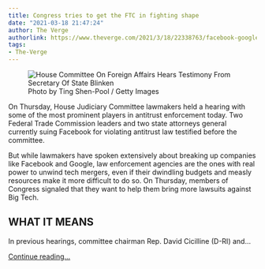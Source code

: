 ```yaml
---
title: Congress tries to get the FTC in fighting shape
date: "2021-03-18 21:47:24"
author: The Verge
authorlink: https://www.theverge.com/2021/3/18/22338763/facebook-google-antitrust-cicilline-ftc-slaughter-monopoly
tags:
- The-Verge
---
```

<figure>
      <img alt="House Committee On Foreign Affairs Hears Testimony From Secretary Of State Blinken" src="https://cdn.vox-cdn.com/thumbor/RVm45MMGxw_8xcTNHNFRjg4D8Co=/0x0:6691x4461/1310x873/cdn.vox-cdn.com/uploads/chorus_image/image/68990209/1231636131.0.jpg" />
        <figcaption>Photo by Ting Shen-Pool / Getty Images</figcaption>
    </figure>

  <p id="6M2sh0">On Thursday, House Judiciary Committee lawmakers held a hearing with some of the most prominent players in antitrust enforcement today. Two Federal Trade Commission leaders and two state attorneys general currently suing Facebook for violating antitrust law testified before the committee.</p>
<p id="XHZm6R">But while lawmakers have spoken extensively about breaking up companies like Facebook and Google, law enforcement agencies are the ones with real power to unwind tech mergers, even if their dwindling budgets and measly resources make it more difficult to do so. On Thursday, members of Congress signaled that they want to help them bring more lawsuits against Big Tech.</p>
<h2 id="nr1FJT"><strong>WHAT IT MEANS</strong></h2>
<p id="o13oXu">In previous hearings, committee chairman Rep. David Cicilline (D-RI) and...</p>
  <p>
    <a href="https://www.theverge.com/2021/3/18/22338763/facebook-google-antitrust-cicilline-ftc-slaughter-monopoly">Continue reading&hellip;</a>
  </p>